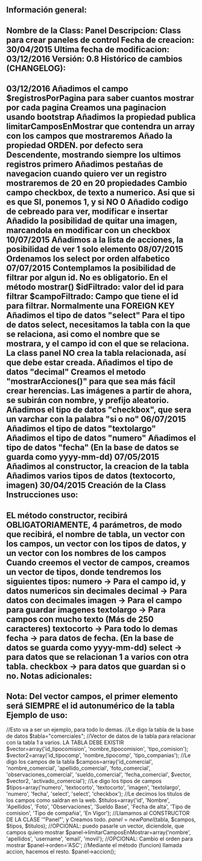 Información general:
--------------------
Nombre de la Class: Panel
Descripcion: Class para crear paneles de control
Fecha de creacion: 30/04/2015
Ultima fecha de modificacion: 03/12/2016
Versión: 0.8
Histórico de cambios (CHANGELOG):
---------------------------------
03/12/2016
Añadimos el campo $registrosPorPagina para saber cuantos mostrar por cada pagina
Creamos una paginacion usando bootstrap
Añadimos la propiedad publica limitarCamposEnMostrar que contendra un array con los campos que mostraremos
Añado la propiedad ORDEN. por defecto sera Descendente, mostrando siempre los ultimos registros primero
Añadimos pestañas de navegacion cuando quiero ver un registro mostraremos de 20 en 20 propiedades
Cambio campo checkbox, de texto a numerico. Asi que si es que SI, ponemos 1, y si NO 0
Añadido codigo de cebreado para ver, modificar e insertar
Añadido la posibilidad de quitar una imagen, marcandola en modificar con un checkbox
10/07/2015
Añadimos a la lista de acciones, la posibilidad de ver 1 solo elemento
08/07/2015
Ordenamos los select por orden alfabetico
07/07/2015
Contemplamos la posibilidad de filtrar por algun id. No es obligatorio. En el método mostrar()
$idFiltrado: valor del id para filtrar
$campoFiltrado: Campo que tiene el id para filtrar. Normalmente una FOREIGN KEY
Añadimos el tipo de datos "select"
Para el tipo de datos select, necesitamos la tabla con la que se relaciona, asi como el nombre que se mostrara, y el campo id con el que se relaciona. La class panel NO crea la tabla relacionada, así que debe estar creada.
Añadimos el tipo de datos "decimal"
Creamos el metodo "mostrarAcciones()" para que sea más fácil crear herencias.
Las imágenes a partir de ahora, se subirán con nombre, y prefijo aleatorio.
Añadimos el tipo de datos "checkbox", que sera un varchar con la palabra "si o no"
06/07/2015
Añadimos el tipo de datos "textolargo"
Añadimos el tipo de datos "numero"
Añadimos el tipo de datos "fecha" (En la base de datos se guarda como yyyy-mm-dd)
07/05/2015
Añadimos al constructor, la creacion de la tabla
Añadimos varios tipos de datos (textocorto, imagen)
30/04/2015
Creación de la Class
Instrucciones uso:
------------------
EL método constructor, recibirá OBLIGATORIAMENTE, 4 parámetros, de modo que recibirá, el nombre de tabla, un vector con los campos, un vector con los tipos de datos, y un vector con los nombres de los campos
Cuando creemos el vector de campos, creamos un vector de tipos, donde tendremos los siguientes tipos:
numero -> Para el campo id, y datos numericos sin decimales
decimal -> Para datos con decimales
imagen -> Para el campo para guardar imagenes
textolargo -> Para campos con mucho texto (Más de 250 caracteres)
textocorto -> Para todo lo demas
fecha -> para datos de fecha. (En la base de datos se guarda como yyyy-mm-dd)
select -> para datos que se relacionan 1 a varios con otra tabla.
checkbox -> para datos que guardan si o no.
Notas adicionales:
------------------
Nota: Del vector campos, el primer elemento será SIEMPRE el id autonumérico de la tabla
Ejemplo de uso:
---------------
//Esto va a ser un ejemplo, para todo lo demas.
//Le digo la tabla de la base de datos
$tabla="comerciales";
//Vector de datos de la tabla para relacionar con la tabla 1 a varios. LA TABLA DEBE EXISTIR
$vector=array('id_tipocomision', 'nombre_tipocomision', 'tipo_comision');
$vector2=array('id_tipocomp', 'nombre_tipocomp', 'tipo_companias');
//Le digo los campos de la tabla
$campos=array('id_comercial', 'nombre_comercial', 'apellido_comercial', 'foto_comercial', 'observaciones_comercial', 'sueldo_comercial', 'fecha_comercial', $vector, $vector2, 'activado_comercial');
//Le digo los tipos de campos
$tipos=array('numero', 'textocorto', 'textocorto', 'imagen', 'textolargo', 'numero', 'fecha', 'select', 'select', 'checkbox');
//Le decimos los titulos de los campos como saldran en la web.
$titulos=array('id', 'Nombre', 'Apellidos', 'Foto', 'Observaciones', 'Sueldo Base', 'Fecha de alta', 'Tipo de comision', 'Tipo de compañia', 'En Vigor');
//Llamamos al CONSTRUCTOR DE LA CLASE '"Panel"', y Creamos todo.
$panel=new Panel($tabla, $campos, $tipos, $titulos);
//OPCIONAL: puedo pasarle un vector, diciendole, que campos quiero mostrar
$panel->limitarCamposEnMostrar=array('nombre', 'apellidos', 'username', 'email', 'movil');
//OPCIONAL: Cambio el orden para mostrar
$panel->orden='ASC';
//Mediante el método (funcion) llamada accion, hacemos el resto.
$panel->accion();
